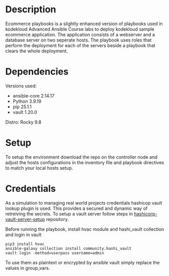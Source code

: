 # Description
Ecommerce playbooks is a slightly enhanced version of playbooks used in kodekloud Advanced Ansible Course labs to deploy kodekloud sample ecommerce application. The application consists of a webserver and a database server on two seperate hosts. The playbook uses roles that perform the deployment for each of the servers beside a playbook that clears the whole deployment.
# Dependencies
Versions used:
- ansible-core 2.14.17
- Python 3.9.19
- pip 25.1.1
- vault 1.20.0

Distro: Rocky 9.8
# Setup
To setup the environment download the repo on the controller node and adjust the hosts configurations in the inventory file and playbook directives to match your local hosts setup.
# Credentials
As a simulation to managing real world projects credentials hashicop vault lookup plugin is used. This provides a secured and dynamic way of retreiving the secrets. To setup a vault server follow steps in [hashicorp-vault-server-setup](https://github.com/rawanalex20/hashicorp-vault-server-setup) repository. 

Before running the playbook, install hvac module and hashi_vault collection and login in vault
```
pip3 install hvac
ansible-galaxy collection install community.hashi_vault
vault login -method=userpass username=admin
```

To use them as plaintext or encrypted by ansible vault simply replace the values in group_vars.
